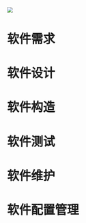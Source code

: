 <img src="C:\Users\包志龙\Desktop\常用\file\mark down笔记\图片\Snipaste_2020-02-28_18-34-08.png" style="zoom:80%;" align='center'/>

# 软件需求

# 软件设计

# 软件构造

# 软件测试

# 软件维护

# 软件配置管理

